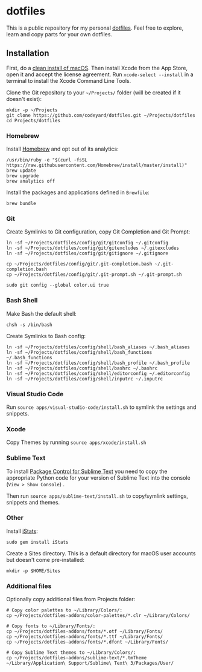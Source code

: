 # dotfiles

This is a public repository for my personal [dotfiles](https://dotfiles.github.io/). Feel free to explore, learn and copy parts for your own dotfiles.


## Installation

First, do a [clean install of macOS](https://www.imore.com/how-do-clean-install-macos). Then install Xcode from the App Store, open it and accept the license agreement. Run `xcode-select --install` in a terminal to install the Xcode Command Line Tools.

Clone the Git repository to your `~/Projects/` folder (will be created if it doesn't exist):

```
mkdir -p ~/Projects
git clone https://github.com/codeyard/dotfiles.git ~/Projects/dotfiles
cd Projects/dotfiles
```



### Homebrew

Install [Homebrew](https://brew.sh) and opt out of its analytics:

```
/usr/bin/ruby -e "$(curl -fsSL https://raw.githubusercontent.com/Homebrew/install/master/install)"
brew update
brew upgrade
brew analytics off
```

Install the packages and applications defined in `Brewfile`:
```
brew bundle
```



### Git

Create Symlinks to Git configuration, copy Git Completion and Git Prompt:

```
ln -sf ~/Projects/dotfiles/config/git/gitconfig ~/.gitconfig
ln -sf ~/Projects/dotfiles/config/git/gitexcludes ~/.gitexcludes
ln -sf ~/Projects/dotfiles/config/git/gitignore ~/.gitignore

cp ~/Projects/dotfiles/config/git/.git-completion.bash ~/.git-completion.bash
cp ~/Projects/dotfiles/config/git/.git-prompt.sh ~/.git-prompt.sh

sudo git config --global color.ui true
```



### Bash Shell

Make Bash the default shell:
```
chsh -s /bin/bash
```

Create Symlinks to Bash config:
```
ln -sf ~/Projects/dotfiles/config/shell/bash_aliases ~/.bash_aliases
ln -sf ~/Projects/dotfiles/config/shell/bash_functions ~/.bash_functions
ln -sf ~/Projects/dotfiles/config/shell/bash_profile ~/.bash_profile
ln -sf ~/Projects/dotfiles/config/shell/bashrc ~/.bashrc
ln -sf ~/Projects/dotfiles/config/shell/editorconfig ~/.editorconfig
ln -sf ~/Projects/dotfiles/config/shell/inputrc ~/.inputrc
```



### Visual Studio Code

Run `source apps/visual-studio-code/install.sh` to symlink the settings and snippets.



### Xcode

Copy Themes by running `source apps/xcode/install.sh`



### Sublime Text

To install [Package Control for Sublime Text](https://packagecontrol.io/installation) you need to copy the appropriate Python code for your version of Sublime Text into the console (`View > Show Console`) .

Then run `source apps/sublime-text/install.sh` to copy/symlink settings, snippets and themes.



### Other

Install [iStats](https://github.com/Chris911/iStats):
```
sudo gem install iStats
```

Create a Sites directory. This is a default directory for macOS user accounts but doesn't come pre-installed:
```
mkdir -p $HOME/Sites
```





### Additional files

Optionally copy additional files from Projects folder:
```
# Copy color palettes to ~/Library/Colors/:
cp ~/Projects/dotfiles-addons/color-palettes/*.clr ~/Library/Colors/

# Copy fonts to ~/Library/Fonts/:
cp ~/Projects/dotfiles-addons/fonts/*.otf ~/Library/Fonts/
cp ~/Projects/dotfiles-addons/fonts/*.ttf ~/Library/Fonts/
cp ~/Projects/dotfiles-addons/fonts/*.dfont ~/Library/Fonts/

# Copy Sublime Text themes to ~/Library/Colors/:
cp ~/Projects/dotfiles-addons/sublime-text/*.tmTheme ~/Library/Application\ Support/Sublime\ Text\ 3/Packages/User/
```
